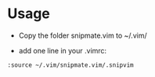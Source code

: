 # Usage

- Copy the folder snipmate.vim to ~/.vim/

- add one line in your .vimrc:

~~~~
:source ~/.vim/snipmate.vim/.snipvim
~~~~
